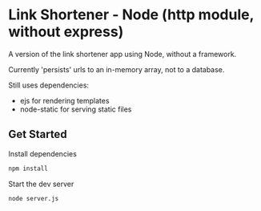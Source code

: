 # Link Shortener - Node (http module, without express)

A version of the link shortener app using Node, without a framework.

Currently 'persists' urls to an in-memory array, not to a database.

Still uses dependencies:
- ejs for rendering templates
- node-static for serving static files

## Get Started

Install dependencies

```sh
npm install
```

Start the dev server

```sh
node server.js
```
